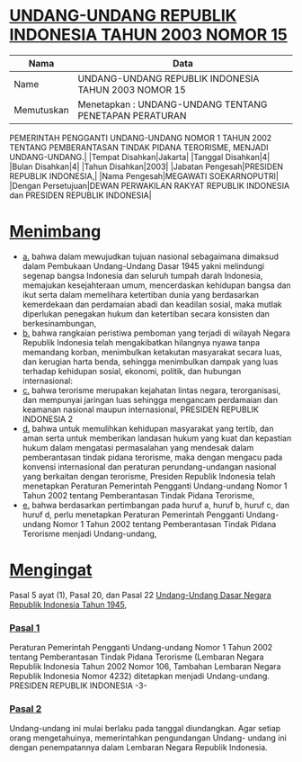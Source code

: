 # [UNDANG-UNDANG REPUBLIK INDONESIA TAHUN 2003 NOMOR 15](http://example.org/legal/document/uu/2003/15)

| Nama | Data |
| ------ | ----- |
|Name|UNDANG-UNDANG REPUBLIK INDONESIA TAHUN 2003 NOMOR 15|
|Memutuskan|Menetapkan : UNDANG-UNDANG TENTANG PENETAPAN PERATURAN
PEMERINTAH PENGGANTI UNDANG-UNDANG NOMOR 1 TAHUN
2002 TENTANG PEMBERANTASAN TINDAK PIDANA TERORISME,
MENJADI UNDANG-UNDANG.|
|Tempat Disahkan|Jakarta|
|Tanggal Disahkan|4|
|Bulan Disahkan|4|
|Tahun Disahkan|2003|
|Jabatan Pengesah|PRESIDEN REPUBLIK INDONESIA,|
|Nama Pengesah|MEGAWATI SOEKARNOPUTRI|
|Dengan Persetujuan|DEWAN PERWAKILAN RAKYAT REPUBLIK INDONESIA
dan
PRESIDEN REPUBLIK INDONESIA|
# [Menimbang](http://example.org/legal/document/uu/2003/15/menimbang)

* [a.](http://example.org/legal/document/uu/2003/15/menimbang/point/a) bahwa dalam mewujudkan tujuan nasional sebagaimana dimaksud dalam Pembukaan Undang-Undang Dasar 1945 yakni melindungi segenap bangsa Indonesia dan seluruh tumpah darah Indonesia, memajukan kesejahteraan umum, mencerdaskan kehidupan bangsa dan ikut serta dalam memelihara ketertiban dunia yang berdasarkan kemerdekaan dan perdamaian abadi dan keadilan sosial, maka mutlak diperlukan penegakan hukum dan ketertiban secara konsisten dan berkesinambungan,
* [b.](http://example.org/legal/document/uu/2003/15/menimbang/point/b) bahwa rangkaian peristiwa pemboman yang terjadi di wilayah Negara Republik Indonesia telah mengakibatkan hilangnya nyawa tanpa memandang korban, menimbulkan ketakutan masyarakat secara luas, dan kerugian harta benda, sehingga menimbulkan dampak yang luas terhadap kehidupan sosial, ekonomi, politik, dan hubungan internasional:
* [c.](http://example.org/legal/document/uu/2003/15/menimbang/point/c) bahwa terorisme merupakan kejahatan lintas negara, terorganisasi, dan mempunyai jaringan luas sehingga mengancam perdamaian dan keamanan nasional maupun internasional, PRESIDEN REPUBLIK INDONESIA 2
* [d.](http://example.org/legal/document/uu/2003/15/menimbang/point/d) bahwa untuk memulihkan kehidupan masyarakat yang tertib, dan aman serta untuk memberikan landasan hukum yang kuat dan kepastian hukum dalam mengatasi permasalahan yang mendesak dalam pemberantasan tindak pidana terorisme, maka dengan mengacu pada konvensi internasional dan peraturan perundang-undangan nasional yang berkaitan dengan terorisme, Presiden Republik Indonesia telah menetapkan Peraturan Pemerintah Pengganti Undang-undang Nomor 1 Tahun 2002 tentang Pemberantasan Tindak Pidana Terorisme,
* [e.](http://example.org/legal/document/uu/2003/15/menimbang/point/e) bahwa berdasarkan pertimbangan pada huruf a, huruf b, huruf c, dan huruf d, perlu menetapkan Peraturan Pemerintah Pengganti Undang- undang Nomor 1 Tahun 2002 tentang Pemberantasan Tindak Pidana Terorisme menjadi Undang-undang,
# [Mengingat](http://example.org/legal/document/uu/2003/15/mengingat)
Pasal 5 ayat (1), Pasal 20, dan Pasal 22 [Undang-Undang Dasar Negara Republik Indonesia Tahun 1945](http://example.org/legal/document/uu),

### [Pasal 1](http://example.org/legal/document/uu/2003/15/pasal/0001)
Peraturan Pemerintah Pengganti Undang-undang Nomor 1 Tahun 2002 tentang Pemberantasan Tindak Pidana Terorisme (Lembaran Negara Republik Indonesia Tahun 2002 Nomor 106, Tambahan Lembaran Negara Republik Indonesia Nomor 4232) ditetapkan menjadi Undang-undang. PRESIDEN REPUBLIK INDONESIA -3-


### [Pasal 2](http://example.org/legal/document/uu/2003/15/pasal/0002)
Undang-undang ini mulai berlaku pada tanggal diundangkan. Agar setiap orang mengetahuinya, memerintahkan pengundangan Undang- undang ini dengan penempatannya dalam Lembaran Negara Republik Indonesia.
